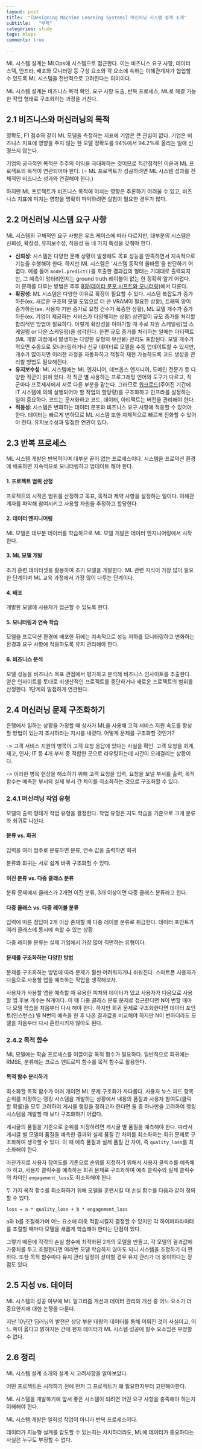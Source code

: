 ```yaml
---
layout: post
title:  "[Designing Machine Learning Systems] 머신러닝 시스템 설계 소개"
subtitle:   "부제"
categories: study
tags: mlops
comments: true

---
```


ML 시스템 설계는 MLOps에 시스템으로 접근한다. 이는 비즈니스 요구 사항, 데이터 스택, 인프라, 배포와 모니터링 등 구성 요소와 각 요소에 속하는 이해관계자가 협업할 수 있도록 ML 시스템을 전반적으로 고려한다는 의미이다.

ML 시스템 설계는 비즈니스 목적 확인, 요구 사항 도출, 반복 프로세스, ML로 해결 가능한 작업 형태로 구조화하는 과정을 거친다.

## 2.1 비즈니스와 머신러닝의 목적
정확도, F1 점수와 같이 ML 모델을 측정하는 지표에 기업은 큰 관심이 없다. 기업은 비즈니스 지표에 영향을 주지 않는 한 모델 정확도를 94%에서 94.2%로 올리는 일에 신경쓰지 않는다.

기업의 궁극적인 목적은 주주의 이익을 극대화하는 것이므로 직간접적인 이윤과 ML 프로젝트의 목적이 연관되어야 한다. (= ML 프로젝트가 성공하려면 ML 시스템 성과를 전체적인 비즈니스 성과와 연결해야 한다.)

하지만 ML 프로젝트가 비즈니스 목적에 미치는 영향은 추론하기 어려울 수 있고, 비즈니스 지표에 미치는 영향을 명확히 파악하려면 실험이 필요한 경우가 많다.

## 2.2 머신러닝 시스템 요구 사항
ML 시스템의 구체적인 요구 사항은 유즈 케이스에 따라 다르지만, 대부분의 시스템은 신뢰성, 확장성, 유지보수성, 적응성 등 네 가지 특성을 갖춰야 한다.

- **신뢰성**: 시스템은 다양한 문제 상황이 발생해도 목표 성능을 만족하면서 지속적으로 기능을 수행해야 한다. 하지만 ML 시스템은 '시스템 동작의 올바름'을 판단하기 어렵다. 예를 들어 `model.predict()`를 호출한 결과값의 형태는 기대대로 출력되지만, 그 예측이 엉터리인지는 ground truth 레이블이 없는 한 정확히 알기 어렵다. 이 문제를 다루는 방법은 추후 [8장(데이터 분포 시프트와 모니터링)](https://gimmaru.github.io/study/2024/01/04/study-mlops-designing_ml_systems_8/)에서 다룬다.
- **확장성**: ML 시스템은 다양한 이유로 확장이 필요할 수 있다. 시스템 복잡도가 증가하든(ex. 새로운 구조의 모델 도입으로 더 큰 VRAM이 필요한 상황), 트래픽 양이 증가하든(ex. 사용자 기반 증가로 요청 건수가 폭증한 상황), ML 모델 개수가 증가하든(ex. 기업이 제공하는 서비스가 다양해지는 상황) 상관없이 규모 증가를 처리할 합리적인 방법이 필요하다. 이렇게 확장성을 이야기할 때 주로 자원 스케일링(업 스케일링 or 다운 스케일링)을 생각한다. 한편 규모 증가를 처리하는 일에는 아티팩트(ML 개발 과정에서 발생하는 다양한 유형의 부산물) 관리도 포함된다. 모델 개수가 적으면 수동으로 모니터링하거나 신규 데이터로 모델을 수동 업데이트할 수 있지만, 개수가 많아지면 이러한 과정을 자동화하고 적절히 재현 가능하도록 코드 생성을 관리할 방법도 필요해진다.
- **유지보수성**: ML 시스템에는 ML 엔지니어, 데브옵스 엔지니어, 도메인 전문가 등 다양한 직군이 얽혀 있다. 각 직군 별 사용하는 프로그래밍 언어와 도구가 다르고, 직군마다 프로세서에서 서로 다른 부분을 맡는다. 그러므로 [워크로드](https://www.lgcns.com/blog/cns-tech/solution/42692/)(주어진 기간에 IT 시스템에 의해 실행되어야 할 작업의 할당량)를 구조화하고 인프라를 설정하는 일이 중요하다. 코드는 문서화하고 코드, 데이터, 아티팩트는 버전을 관리해야 한다.
- **적응성**: 시스템은 변화하는 데이터 분포와 비즈니스 요구 사항에 적응할 수 있어야 한다. 데이터는 빠르게 변하므로 ML 시스템 또한 자체적으로 빠르게 진화할 수 있어야 한다. 유지보수성과 밀접한 연관이 있다.

## 2.3 반복 프로세스
ML 시스템 개발은 반복적이며 대부분 끝이 없는 프로세스이다. 시스템을 프로덕션 환경에 배포하면 지속적으로 모니터링하고 업데이트 해야 한다.

#### 1. 프로젝트 범위 산정
프로젝트의 시작은 범위를 산정하고 목표, 목적과 제약 사항을 설정하는 일이다. 이해관계자를 파악해 참여시키고 사용할 자원을 추정하고 할당한다.

#### 2. 데이터 엔지니어링
ML 모델은 대부분 데이터를 학습하므로 ML 모델 개발은 데이터 엔지니어링에서 시작한다.

#### 3. ML 모델 개발
초기 훈련 데이터셋을 활용하여 초기 모델을 개발한다. ML 관련 지식이 가장 많이 필요한 단계이며 ML 교육 과정에서 가장 많이 다루는 단계이다.

#### 4. 배포
개발한 모델에 사용자가 접근할 수 있도록 한다.

#### 5. 모니터링과 연속 학습
모델을 프로덕션 환경에 배포한 뒤에는 지속적으로 성능 저하를 모니터링하고 변화하는 환경과 요구 사항에 적응하도록 유지 관리해야 한다.

#### 6. 비즈니스 분석
모델 성능을 비즈니스 목표 관점에서 평가하고 분석해 비즈니스 인사이트를 추출한다. 얻은 인사이트를 토대로 비생산적인 프로젝트를 중단하거나 새로운 프로젝트의 범위를 산정한다. 1단계와 밀접하게 연관된다.

## 2.4 머신러닝 문제 구조화하기
은행에서 일하는 상황을 가정할 때 상사가 ML을 사용해 고객 서비스 지원 속도를 향상할 방법이 있는지 조사하라는 지시를 내렸다.
어떻게 문제를 구조화할 것인가?

-> 고객 서비스 지원의 병목이 고객 요청 응답에 있다는 사실을 확인. 고객 요청을 회계, 재고, 인사, IT 등 4개 부서 중 적합한 곳으로 라우팅하는데 시간이 오래걸리는 상황이다.

-> 이러한 병목 현상을 해소하기 위해 고객 요청을 입력, 요청을 보낼 부서를 출력, 목적 함수는 예측한 부서와 실제 부서 간 차이를 최소화하는 것으로 구조화할 수 있다.

### 2.4.1 머신러닝 작업 유형
모델의 출력 형태가 작업 유형을 결정한다. 작업 유형은 지도 학습을 기준으로 크게 분류와 회귀로 나뉜다.

#### 분류 vs. 회귀
입력을 여러 범주로 분류하면 분류, 연속 값을 출력하면 회귀

분류와 회귀는 서로 쉽게 바꿔 구조화할 수 있다.

#### 이진 분류 vs. 다중 클래스 분류
분류 문제에서 클래스가 2개면 이진 분류, 3개 이상이면 다중 클래스 분류라고 한다.

#### 다중 클래스 vs. 다중 레이블 분류
입력에 따른 정답이 2개 이상 존재할 때 다중 레이블 분류로 취급한다. 데이터 포인트가 여러 클래스에 동시에 속할 수 있는 상황.

다중 레이블 분류는 실제 기업에서 가장 많이 직면하는 유형이다.

#### 문제를 구조화하는 다양한 방법
문제를 구조화하는 방법에 따라 문제가 훨씬 어려워지거나 쉬워진다. 스마트폰 사용자가 다음으로 사용할 앱을 예측하는 작업을 생각해보자.

사용자가 사용할 앱을 예측할 때 유용한 피처와 데이터가 있고 사용자가 다음으로 사용할 앱 후보 개수는 N개이다. 이 때 다중 클래스 분류 문제로 접근한다면 N이 변할 때마다 모델 학습을 처음부터 다시 해야 한다. 하지만 회귀 문제로 구조화한다면 데이터 포인트(인스턴스) 별 N번의 예측을 한 후 나온 결과값을 비교해야 하지만 N이 변하더라도 모델을 처음부터 다시 훈련시키지 않아도 된다.

### 2.4.2 목적 함수
ML 모델에는 학습 프로세스를 이끌어갈 목적 함수가 필요하다. 일반적으로 회귀에는 RMSE, 분류에는 크로스 엔트로피 함수를 목적 함수로 활용한다.

#### 목적 함수 분리하기
최소화할 목적 함수가 여러 개이면 ML 문제 구조화가 까다롭다. 사용자 뉴스 피드 항목 순위를 지정하는 랭킹 시스템을 개발하는 상황에서 내용의 품질과 사용자 참여도(클릭할 확률)을 모두 고려하여 게시물 랭킹을 정하고자 한다면 둘 중 하나만을 고려하여 랭킹 시스템을 개발할 때 보다 구조화하기 어렵다.

게시글의 품질을 기준으로 순위를 지정하려면 게시글 별 품질을 예측해야 한다. 따라서 게시글 별 모델이 품질을 예측한 결과와 실제 품질 간 차이를 최소화하는 회귀 문제로 구조화하여 생각할 수 있다. 이 때 예측 품질과 실제 품질 간 차이, 즉 `quality_loss`를 최소화해야 한다.

마찬가지로 사용자 참여도를 기준으로 순위를 지정하기 위해서 사용자 클릭수를 예측해야 하고, 사용자 클릭수를 예측하는 회귀 문제로 구조화하여 예측 클릭수와 실제 클릭수의 차이인 `engagement_loss`도 최소화해야 한다.

두 가지 목적 함수를 최소화하기 위해 모델을 훈련시킬 때 손실 함수를 다음과 같이 정의할 수 있다.

```
loss = a * quality_loss + b * engagement_loss
```

a와 b를 조절해가며 어느 요소에 더욱 적합시킬지 결정할 수 있지만 각 하이퍼파라미터를 조절할 때마다 모델을 새롭게 학습해야 한다는 단점이 있다.

그렇기 때문에 각각의 손실 함수에 최적화된 2개의 모델을 만들고, 각 모델의 결과값에 가중치를 두고 조절한다면 여러번 모델 학습하지 않아도 되니 시스템을 조정하기 더 편하다. 또한 목적 함수마다 유지 관리 일정이 상이할 경우 유지 관리가 더 용이하다는 장점도 있다.

## 2.5 지성 vs. 데이터
ML 시스템의 성공 여부에 ML 알고리즘 개선과 데이터 관리와 개선 중 어느 요소가 더 중요한지에 대한 논쟁을 다룬다.

지난 10년간 딥러닝의 발전은 상당 부분 대량의 데이터를 통해 이뤄진 것이 사실이고, 어느 쪽이 옳다고 밝혀지든 간에 현재 데이터가 ML 시스템 성공에 필수 요소임은 부정할 수 없다.

## 2.6 정리
ML 시스템 설계 소개와 설계 시 고려사항을 알아보았다.

어떤 프로젝트든 시작하기 전에 먼저 그 프로젝트가 왜 필요한지부터 고민해야한다.

ML 시스템을 개발하기에 앞서 좋은 시스템이 되려면 어떤 요구 사항을 충족해야 하는지 이해해야 한다.

ML 시스템 개발은 일회성 작업이 아니라 반복 프로세스이다.

데이터가 지능형 설계를 압도할 수 있는지는 차치하더라도, ML에 데이터가 중요하다는 사실은 누구도 부정할 수 없다.